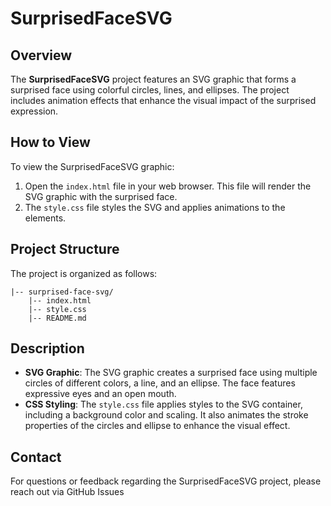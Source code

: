 # SurprisedFaceSVG

## Overview

The **SurprisedFaceSVG** project features an SVG graphic that forms a surprised face using colorful circles, lines, and ellipses. The project includes animation effects that enhance the visual impact of the surprised expression.

## How to View

To view the SurprisedFaceSVG graphic:

1. Open the `index.html` file in your web browser. This file will render the SVG graphic with the surprised face.
2. The `style.css` file styles the SVG and applies animations to the elements.

## Project Structure

The project is organized as follows:

    |-- surprised-face-svg/
        |-- index.html
        |-- style.css
        |-- README.md

## Description

- **SVG Graphic**: The SVG graphic creates a surprised face using multiple circles of different colors, a line, and an ellipse. The face features expressive eyes and an open mouth.
- **CSS Styling**: The `style.css` file applies styles to the SVG container, including a background color and scaling. It also animates the stroke properties of the circles and ellipse to enhance the visual effect.

## Contact

For questions or feedback regarding the SurprisedFaceSVG project, please reach out via GitHub Issues 